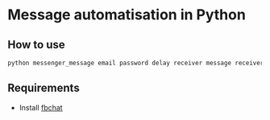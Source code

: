 # Message automatisation in Python
## How to use
 ```python
 python messenger_message email password delay receiver message receiver_type(USER | GROUP) [--image image-url] [--emoji emoji-code ] 
 ```

## Requirements
 - Install [fbchat](https://github.com/carpedm20/fbchat)
